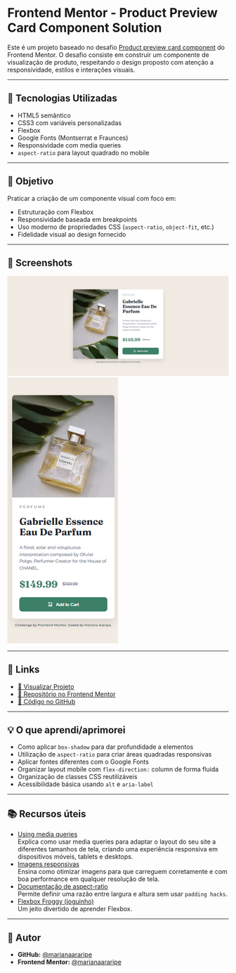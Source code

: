 # Frontend Mentor - Product Preview Card Component Solution

Este é um projeto baseado no desafio [Product preview card component](https://www.frontendmentor.io/challenges/product-preview-card-component-GO7UmttRfa) do Frontend Mentor. O desafio consiste em construir um componente de visualização de produto, respeitando o design proposto com atenção a responsividade, estilos e interações visuais.

---

## 🚀 Tecnologias Utilizadas

- HTML5 semântico  
- CSS3 com variáveis personalizadas  
- Flexbox  
- Google Fonts (Montserrat e Fraunces)
- Responsividade com media queries
- `aspect-ratio` para layout quadrado no mobile

---

## 🎯 Objetivo

Praticar a criação de um componente visual com foco em:

- Estruturação com Flexbox
- Responsividade baseada em breakpoints
- Uso moderno de propriedades CSS (`aspect-ratio`, `object-fit`, etc.)
- Fidelidade visual ao design fornecido

---

## 📸 Screenshots

![Screenshot do projeto - versão desktop](./screenshot-desktop.png)
![Screenshot do projeto - versão mobile](./screenshot-mobile.png)

---

## 🔗 Links

- [🔗 Visualizar Projeto](https://marianaararipe.github.io/product-card-responsive/)
- [📁 Repositório no Frontend Mentor](https://www.frontendmentor.io/solutions/responsive-product-preview-card-component-htmlcss-OdrW83mI1G)
- [📂 Código no GitHub](https://github.com/marianaararipe/product-card-responsive)

---

## 💡 O que aprendi/aprimorei

- Como aplicar `box-shadow` para dar profundidade a elementos
- Utilização de `aspect-ratio` para criar áreas quadradas responsivas
- Aplicar fontes diferentes com o Google Fonts
- Organizar layout mobile com `flex-direction:` column de forma fluida
- Organização de classes CSS reutilizáveis
- Acessibilidade básica usando `alt` e `aria-label `

---

## 📚 Recursos úteis

- [Using media queries](https://developer.mozilla.org/en-US/docs/Web/CSS/CSS_media_queries/Using_media_queries)  
  Explica como usar media queries para adaptar o layout do seu site a diferentes tamanhos de tela, criando uma experiência responsiva em dispositivos móveis, tablets e desktops.
- [Imagens responsivas](https://web.dev/learn/design/responsive-images?hl=pt-br)  
  Ensina como otimizar imagens para que carreguem corretamente e com boa performance em qualquer resolução de tela.
- [Documentação de aspect-ratio](https://developer.mozilla.org/en-US/docs/Web/CSS/aspect-ratio)  
  Permite definir uma razão entre largura e altura sem usar `padding hacks`.
- [Flexbox Froggy (joguinho)](https://flexboxfroggy.com/)  
  Um jeito divertido de aprender Flexbox.

---

## 👤 Autor

- **GitHub:** [@marianaararipe](https://github.com/marianaararipe)  
- **Frontend Mentor:** [@marianaararipe](https://www.frontendmentor.io/profile/marianaararipe)
